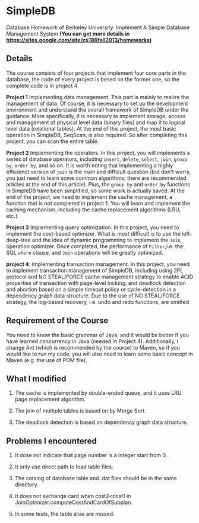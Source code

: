 # SimpleDB
Database Homework of Berkeley University: Implement A Simple Database Management System 
**(You can get more details in https://sites.google.com/site/cs186fall2013/homeworks)**

## Details
The course consists of four projects that implement four core parts in the database, the code of every project is besed on the former one, so the complete code is in project 4.

**Project 1**
Implementing data management. This part is mainly to realize the management of data. Of course, it is necessary to set up the development environment and understand the overall framework of SimpleDB under the guidance. More specifically, it is necessary to implement storage, access and management of physical level data (binary files) and map it to logical level data (relational tables). At the end of this project, the most basic operation in SimpleDB, SeqScan, is also required. So after completing this project, you can scan the entire table.

**Project 2**
Implementing the operators. In this project, you will implements a series of database operators, including `insert`, `delete`, `select`, `join`, `group by`, `order by`, and so on. It is worth noting that implementing a highly efficienct version of `join` is the main and difficult question (but don't worry, you just need to learn some common algorithms, there are recommended articles at the end of this article). Plus, the `group by` and `order by` functions in SimpleDB have been simplified, so some work is actually saved. At the end of the project, we need to implement the cache management, a function that is not completed in project 1. You will learn and implement the caching mechanism, including the cache replacement algorithms (LRU, etc.).

**Project 3**
Implementing query optimization. In this project, you need to implement the cost-based optimizer. What is most difficult is to use the left-deep-tree and the idea of dynamic programming to implement the `Join` operation optimizer. Once completed, the performance of `Filter`,i.e. the SQL `where` clause, and `Join` operations will be greatly optimized.

**project 4**: Implementing transaction management. In this project, you need to implement transaction management of SimpleDB, including using 2PL protocol and NO STEAL/FORCE cache management strategy to enable ACID properties of transaction with page-level locking, and deadlock detection and abortion based on a simple timeout policy or cycle-detection in a dependency graph data structure. Due to the use of NO STEAL/FORCE strategy, the log-based recovery, i.e. undo and redo functions, are omitted.

## Requirement of the Course
You need to know the basic grammar of Java, and it would be better if you have learned concurrency in Java (needed in Project 4). Additionally, I change Ant (which is recommended by the course) to Maven, so if you would like to run my code, you will also need to learn some basic concept in Maven (e.g. the use of POM file).

## What I modified
1. The cache is implemented by double-ended queue, and it uses LRU page replacement algorithm.

2. The join of multiple tables is based on by Merge Sort.

3. The deadlock detection is based on dependency graph data structure.

## Problems I encountered
1. It dose not indicate that page number is a integer start from 0.

2. It only use direct path to load table files.

3. The catalog of database table and .dat files should be in the same directory.

4. It does not exchange card when cost2<cost1 in JoinOptimizer.computeCostAndCardOfSubplan.

5. In some tests, the table alias are missed.

